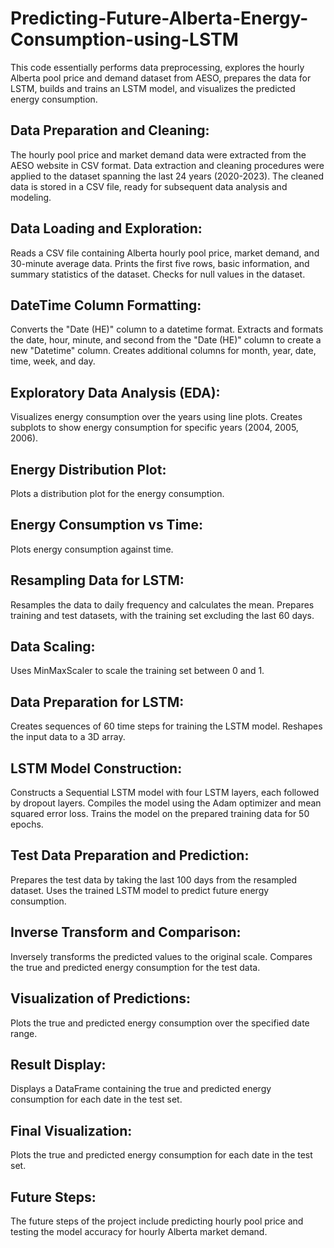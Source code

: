 # Predicting-Future-Alberta-Energy-Consumption-using-LSTM

This code essentially performs data preprocessing, explores the hourly Alberta pool price and demand dataset from AESO, prepares the data for LSTM, builds and trains an LSTM model, and visualizes the predicted energy consumption. 

## Data Preparation and Cleaning:

The hourly pool price and market demand data were extracted from the AESO website in CSV format.
Data extraction and cleaning procedures were applied to the dataset spanning the last 24 years (2020-2023).
The cleaned data is stored in a CSV file, ready for subsequent data analysis and modeling.

## Data Loading and Exploration:

Reads a CSV file containing Alberta hourly pool price, market demand, and 30-minute average data.
Prints the first five rows, basic information, and summary statistics of the dataset.
Checks for null values in the dataset.

## DateTime Column Formatting:

Converts the "Date (HE)" column to a datetime format.
Extracts and formats the date, hour, minute, and second from the "Date (HE)" column to create a new "Datetime" column.
Creates additional columns for month, year, date, time, week, and day.

## Exploratory Data Analysis (EDA):

Visualizes energy consumption over the years using line plots.
Creates subplots to show energy consumption for specific years (2004, 2005, 2006).

## Energy Distribution Plot:

Plots a distribution plot for the energy consumption.

## Energy Consumption vs Time:

Plots energy consumption against time.

## Resampling Data for LSTM:

Resamples the data to daily frequency and calculates the mean.
Prepares training and test datasets, with the training set excluding the last 60 days.

## Data Scaling:

Uses MinMaxScaler to scale the training set between 0 and 1.

## Data Preparation for LSTM:

Creates sequences of 60 time steps for training the LSTM model.
Reshapes the input data to a 3D array.

## LSTM Model Construction:

Constructs a Sequential LSTM model with four LSTM layers, each followed by dropout layers.
Compiles the model using the Adam optimizer and mean squared error loss.
Trains the model on the prepared training data for 50 epochs.

## Test Data Preparation and Prediction:

Prepares the test data by taking the last 100 days from the resampled dataset.
Uses the trained LSTM model to predict future energy consumption.

## Inverse Transform and Comparison:

Inversely transforms the predicted values to the original scale.
Compares the true and predicted energy consumption for the test data.

## Visualization of Predictions:

Plots the true and predicted energy consumption over the specified date range.

## Result Display:

Displays a DataFrame containing the true and predicted energy consumption for each date in the test set.

## Final Visualization:

Plots the true and predicted energy consumption for each date in the test set.

## Future Steps: 
The future steps of the project include predicting hourly pool price and testing the model accuracy for hourly Alberta market demand. 

